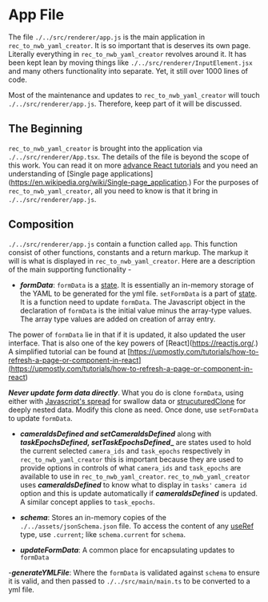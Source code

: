 # App File

The file `./../src/renderer/app.js` is the main application in `rec_to_nwb_yaml_creator`. It is so important that is deserves its own page. Literally everything in `rec_to_nwb_yaml_creator` revolves around it. It has been kept lean by moving things like `./../src/renderer/InputElement.jsx` and many others functionality into separate. Yet, it still over 1000 lines of code.

Most of the maintenance and updates to `rec_to_nwb_yaml_creator` will touch `./../src/renderer/app.js`. Therefore, keep part of it will be discussed.

## The Beginning

`rec_to_nwb_yaml_creator` is brought into the application via `./../src/renderer/App.tsx`. The details of the file is beyond the scope of this work. You can read it on more [advance React tutorials](<https://www.w3schools.com/react/react_router.asp>) and you need an understanding of [Single page applications](<https://en.wikipedia.org/wiki/Single-page_application>.) For the purposes of `rec_to_nwb_yaml_creator`, all you need to know is that it bring in `./../src/renderer/app.js`.

## Composition

`./../src/renderer/app.js` contain a function called `app`. This function consist of other functions, constants and a return markup. The markup it will is what is displayed in `rec_to_nwb_yaml_creator`. Here are a description of the main supporting functionality -

- **_formData_**:
`formData` is a [state](<https://www.w3schools.com/react/react_usestate.asp>). It is essentially an in-memory storage of the YAML to be generated for the yml file. `setFormData` is a part of [state](<https://www.w3schools.com/react/react_usestate.asp>). It is a function need to update `formData`. The Javascript object in the declaration of `formData` is the initial value minus the array-type values. The array type values are added on creation of array entry.

The power of `formData` lie in that if it is updated, it also updated the user interface. That is also one of the key powers of [React](<https://reactjs.org/>.) A simplified tutorial can be found at [https://upmostly.com/tutorials/how-to-refresh-a-page-or-component-in-react](<https://upmostly.com/tutorials/how-to-refresh-a-page-or-component-in-react>)

**_Never update form data directly_**. What you do is clone `formData`, using either with [Javascript's spread](<https://www.geeksforgeeks.org/javascript-spread-operator/>) for swallow data or [strucuturedClone](<https://developer.mozilla.org/en-US/docs/Web/API/structuredClone>) for deeply nested data. Modify this clone as need. Once done, use `setFormData` to update `formData`.

- **_cameraIdsDefined and setCameraIdsDefined_** along with **_taskEpochsDefined, setTaskEpochsDefined__** are states used to hold the current selected `camera_ids` and `task_epochs` respectively in `rec_to_nwb_yaml_creator` this is important because they are used to provide options in controls of what `camera_ids` and `task_epochs` are available to use in `rec_to_nwb_yaml_creator`. `rec_to_nwb_yaml_creator` uses **_cameraIdsDefined_** to know what to display in `tasks'` `camera id` option and this is update automatically if **_cameraIdsDefined_** is updated. A similar concept applies to `task_epochs`.

- **_schema_**: Stores an in-memory copies of the `./../assets/jsonSchema.json` file. To access the content of any [useRef](<https://www.w3schools.com/react/react_useref.asp>) type, use `.current`; like `schema.current` for `schema`.

- **_updateFormData_**: A common place for encapsulating updates to `formData`

-**_generateYMLFile_**: Where the `formData` is validated against `schema` to ensure it is valid, and then passed to `./../src/main/main.ts` to be converted to a yml file.
